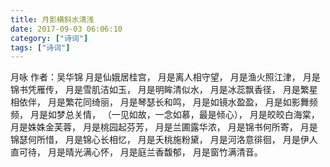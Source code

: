 ```yaml
---
title: 月影横斜水清浅
date: 2017-09-03 06:06:10
category: ["诗词"]
tags: ["诗词"]
---
```

月咏
作者：吴华锦
月是仙娥居桂宫，
月是离人相守望，
月是渔火照江津，
月是锦书凭雁传，
月是雪肌洁如玉，
月是明眸清似水，
月是冰蕊飘香径，
月是繁星相依伴，
月是繁花同绮丽，
月是琴瑟长和鸣，
月是如镜水盈盈，
月是如影舞频频，
月是如梦总关情，
（一见如故，一念如慕，最是倾心），
月是皎皎白海棠，
月是姝姝金芙蓉，
月是桃园起芬芳，
月是兰圃露华浓，
月是锦书何所寄，
月是锦瑟何所惜，
月是锦心长相忆，
月是夭桃施粉黛，
月是河洛意徘徊，
月是伊人直可待，
月是晴光满心怀，
月是庭兰香馥郁，
月是窗竹满清音。
